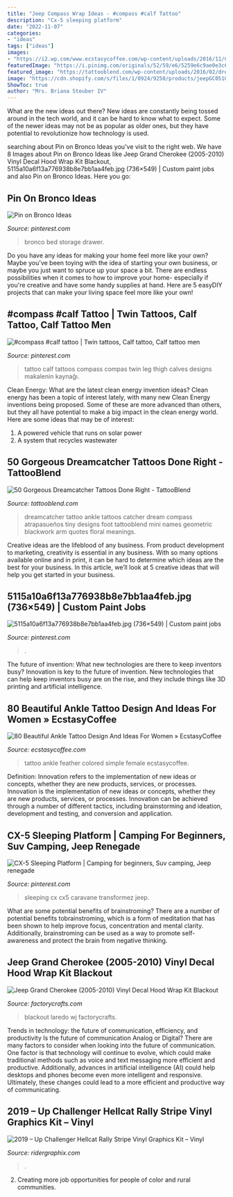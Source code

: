 ```yaml
---
title: "Jeep Compass Wrap Ideas - #compass #calf Tattoo"
description: "Cx-5 sleeping platform"
date: "2022-11-07"
categories:
- "ideas"
tags: ["ideas"]
images:
- "https://i2.wp.com/www.ecstasycoffee.com/wp-content/uploads/2016/11/Colored-feather-tattoo.jpg?resize=600%2C800"
featuredImage: "https://i.pinimg.com/originals/52/59/e6/5259e6c9ae0e3c61de7feaf4d63ae2e3.jpg"
featured_image: "https://tattooblend.com/wp-content/uploads/2016/02/dreamcatcher-ankle-tattoo.jpg"
image: "https://cdn.shopify.com/s/files/1/0924/9250/products/jeepGC0510_hoodblackout_1000x.jpg?v=1540381992"
ShowToc: true
author: "Mrs. Briana Steuber IV"
---
```



What are the new ideas out there?
New ideas are constantly being tossed around in the tech world, and it can be hard to know what to expect. Some of the newer ideas may not be as popular as older ones, but they have potential to revolutionize how technology is used.

	

		
searching about Pin on Bronco Ideas you've visit to the right web. We have 8 Images about Pin on Bronco Ideas like Jeep Grand Cherokee (2005-2010) Vinyl Decal Hood Wrap Kit Blackout, 5115a10a6f13a776938b8e7bb1aa4feb.jpg (736×549) | Custom paint jobs and also Pin on Bronco Ideas. Here you go:
		
    
## Pin On Bronco Ideas

<img loading=lazy src="https://i.pinimg.com/736x/90/da/f1/90daf1d095517ef594fe865ba6dcb6d9--drawer-storage-bed-storage.jpg" onerror="this.onerror=null;this.src='https://tse2.mm.bing.net/th?id=OIP.iHNy9-_hwlMBxqv7xND3uAHaE7&amp;pid=15.1';" alt="Pin on Bronco Ideas">

_Source: pinterest.com_

>bronco bed storage drawer. 

	

Do you have any ideas for making your home feel more like your own? Maybe you've been toying with the idea of starting your own business, or maybe you just want to spruce up your space a bit. There are endless possibilities when it comes to how to improve your home- especially if you're creative and have some handy supplies at hand. Here are 5 easyDIY projects that can make your living space feel more like your own!

    
## #compass #calf Tattoo | Twin Tattoos, Calf Tattoo, Calf Tattoo Men

<img loading=lazy src="https://i.pinimg.com/originals/52/59/e6/5259e6c9ae0e3c61de7feaf4d63ae2e3.jpg" onerror="this.onerror=null;this.src='https://tse2.mm.bing.net/th?id=OIP.kUtjRlw_GdiQslPeSpsU9AHaKU&amp;pid=15.1';" alt="#compass #calf tattoo | Twin tattoos, Calf tattoo, Calf tattoo men">

_Source: pinterest.com_

>tattoo calf tattoos compass compas twin leg thigh calves designs makalenin kaynağı. 

	

Clean Energy: What are the latest clean energy invention ideas?
Clean energy has been a topic of interest lately, with many new Clean Energy inventions being proposed. Some of these are more advanced than others, but they all have potential to make a big impact in the clean energy world. Here are some ideas that may be of interest: 
1. A powered vehicle that runs on solar power 
2. A system that recycles wastewater 

    
## 50 Gorgeous Dreamcatcher Tattoos Done Right - TattooBlend

<img loading=lazy src="https://tattooblend.com/wp-content/uploads/2016/02/dreamcatcher-ankle-tattoo.jpg" onerror="this.onerror=null;this.src='https://tse3.mm.bing.net/th?id=OIP.a-KE3aytwmhsOhk3h69JRwHaHX&amp;pid=15.1';" alt="50 Gorgeous Dreamcatcher Tattoos Done Right - TattooBlend">

_Source: tattooblend.com_

>dreamcatcher tattoo ankle tattoos catcher dream compass atrapasueños tiny designs foot tattooblend mini names geometric blackwork arm quotes floral meanings. 

	

Creative ideas are the lifeblood of any business. From product development to marketing, creativity is essential in any business. With so many options available online and in print, it can be hard to determine which ideas are the best for your business. In this article, we’ll look at 5 creative ideas that will help you get started in your business.

    
## 5115a10a6f13a776938b8e7bb1aa4feb.jpg (736×549) | Custom Paint Jobs

<img loading=lazy src="http://media-cache-ak0.pinimg.com/736x/51/15/a1/5115a10a6f13a776938b8e7bb1aa4feb.jpg" onerror="this.onerror=null;this.src='https://tse4.mm.bing.net/th?id=OIP.sHjf2x3Am15jnB7MPHg54wHaFh&amp;pid=15.1';" alt="5115a10a6f13a776938b8e7bb1aa4feb.jpg (736×549) | Custom paint jobs">

_Source: pinterest.com_

>. 

	

The future of invention: What new technologies are there to keep inventors busy?
Innovation is key to the future of invention. New technologies that can help keep inventors busy are on the rise, and they include things like 3D printing and artificial intelligence.

    
## 80 Beautiful Ankle Tattoo Design And Ideas For Women » EcstasyCoffee

<img loading=lazy src="https://i2.wp.com/www.ecstasycoffee.com/wp-content/uploads/2016/11/Colored-feather-tattoo.jpg?resize=600%2C800" onerror="this.onerror=null;this.src='https://tse2.mm.bing.net/th?id=OIP.P1qW2bQt8ZSJP7iRUw6YPwHaJ4&amp;pid=15.1';" alt="80 Beautiful Ankle Tattoo Design And Ideas For Women » EcstasyCoffee">

_Source: ecstasycoffee.com_

>tattoo ankle feather colored simple female ecstasycoffee. 

	

Definition: Innovation refers to the implementation of new ideas or concepts, whether they are new products, services, or processes.
Innovation is the implementation of new ideas or concepts, whether they are new products, services, or processes. Innovation can be achieved through a number of different tactics, including brainstorming and ideation, development and testing, and conversion and application.

    
## CX-5 Sleeping Platform | Camping For Beginners, Suv Camping, Jeep Renegade

<img loading=lazy src="https://i.pinimg.com/originals/9c/02/58/9c0258c6c752d44fd90521144692a9a2.jpg" onerror="this.onerror=null;this.src='https://tse3.mm.bing.net/th?id=OIP.mM93b-6v74nVsBL1vLqiEAHaFj&amp;pid=15.1';" alt="CX-5 Sleeping Platform | Camping for beginners, Suv camping, Jeep renegade">

_Source: pinterest.com_

>sleeping cx cx5 caravane transformez jeep. 

	

What are some potential benefits of brainstroming?
There are a number of potential benefits tobrainstroming, which is a form of meditation that has been shown to help improve focus, concentration and mental clarity. Additionally, brainstroming can be used as a way to promote self-awareness and protect the brain from negative thinking.

    
## Jeep Grand Cherokee (2005-2010) Vinyl Decal Hood Wrap Kit Blackout

<img loading=lazy src="https://cdn.shopify.com/s/files/1/0924/9250/products/jeepGC0510_hoodblackout_1000x.jpg?v=1540381992" onerror="this.onerror=null;this.src='https://tse1.mm.bing.net/th?id=OIP.qPbfVlxMY10H_nrOtaN5CwHaE4&amp;pid=15.1';" alt="Jeep Grand Cherokee (2005-2010) Vinyl Decal Hood Wrap Kit Blackout">

_Source: factorycrafts.com_

>blackout laredo wj factorycrafts. 

	

Trends in technology: the future of communication, efficiency, and productivity
Is the future of communication Analog or Digital? 
There are many factors to consider when looking into the future of communication. One factor is that technology will continue to evolve, which could make traditional methods such as voice and text messaging more efficient and productive. Additionally, advances in artificial intelligence (AI) could help desktops and phones become even more intelligent and responsive. Ultimately, these changes could lead to a more efficient and productive way of communicating.

    
## 2019 – Up Challenger Hellcat Rally Stripe Vinyl Graphics Kit – Vinyl

<img loading=lazy src="https://d2j6dbq0eux0bg.cloudfront.net/images/16058311/971549923.jpg" onerror="this.onerror=null;this.src='https://tse2.mm.bing.net/th?id=OIP.C0FJyAk72xDpKdkLOecefgHaFQ&amp;pid=15.1';" alt="2019 – Up Challenger Hellcat Rally Stripe Vinyl Graphics Kit – Vinyl">

_Source: ridergraphix.com_

>. 

	

2. Creating more job opportunities for people of color and rural communities. 

